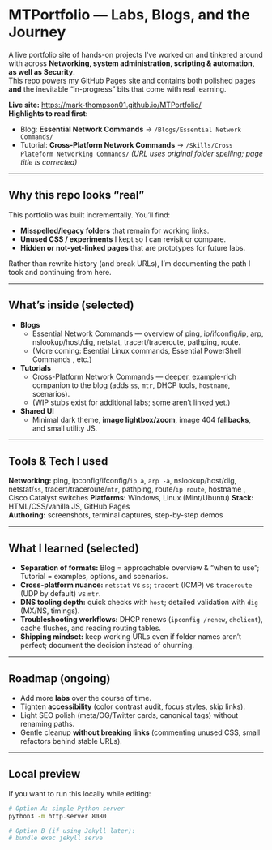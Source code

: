 # MTPortfolio — Labs, Blogs, and the Journey

A live portfolio site of hands-on projects I've worked on and tinkered around with across **Networking, system administration, scripting & automation, as well as Security**.  
This repo powers my GitHub Pages site and contains both polished pages **and** the inevitable “in-progress” bits that come with real learning.

**Live site:** https://mark-thompson01.github.io/MTPortfolio/  
**Highlights to read first:**  
- Blog: **Essential Network Commands** → `/Blogs/Essential Network Commands/`  
- Tutorial: **Cross-Platform Network Commands** → `/Skills/Cross Plateform Networking Commands/` _(URL uses original folder spelling; page title is corrected)_

---

## Why this repo looks “real”
This portfolio was built incrementally. You’ll find:
- **Misspelled/legacy folders** that remain for working links.
- **Unused CSS / experiments** I kept so I can revisit or compare.
- **Hidden or not-yet-linked pages** that are prototypes for future labs.

Rather than rewrite history (and break URLs), I’m documenting the path I took and continuing from here.

---

## What’s inside (selected)
- **Blogs**
  - Essential Network Commands — overview of ping, ip/ifconfig/ip, arp, nslookup/host/dig, netstat, tracert/traceroute, pathping, route.
  - (More coming: Esential Linux commands, Essential PowerShell Commands , etc.)
- **Tutorials**
  - Cross-Platform Network Commands — deeper, example-rich companion to the blog (adds `ss`, `mtr`, DHCP tools, `hostname`, scenarios).
  - (WIP stubs exist for additional labs; some aren’t linked yet.)
- **Shared UI**
  - Minimal dark theme, **image lightbox/zoom**, image 404 **fallbacks**, and small utility JS.

---

## Tools & Tech I used
**Networking:** ping, ipconfig/ifconfig/`ip a`, `arp -a`, nslookup/host/dig, netstat/`ss`, tracert/traceroute/`mtr`, pathping, route/`ip route`, hostname  , Cisco Catalyst switches
**Platforms:** Windows, Linux (Mint/Ubuntu)
**Stack:** HTML/CSS/vanilla JS, GitHub Pages  
**Authoring:** screenshots, terminal captures, step-by-step demos

---

## What I learned (selected)
- **Separation of formats:** Blog = approachable overview & “when to use”; Tutorial = examples, options, and scenarios.
- **Cross-platform nuance:** `netstat` vs `ss`; `tracert` (ICMP) vs `traceroute` (UDP by default) vs `mtr`.
- **DNS tooling depth:** quick checks with `host`; detailed validation with `dig` (MX/NS, timings).
- **Troubleshooting workflows:** DHCP renews (`ipconfig /renew`, `dhclient`), cache flushes, and reading routing tables.
- **Shipping mindset:** keep working URLs even if folder names aren’t perfect; document the decision instead of churning.

---

## Roadmap (ongoing)
- Add more **labs** over the course of time. 
- Tighten **accessibility** (color contrast audit, focus styles, skip links).
- Light SEO polish (meta/OG/Twitter cards, canonical tags) without renaming paths.
- Gentle cleanup **without breaking links** (commenting unused CSS, small refactors behind stable URLs).

---

## Local preview
If you want to run this locally while editing:
```bash
# Option A: simple Python server
python3 -m http.server 8080

# Option B (if using Jekyll later):
# bundle exec jekyll serve
